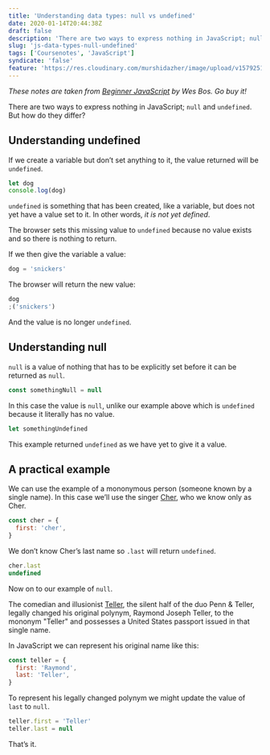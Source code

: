 ```yaml
---
title: 'Understanding data types: null vs undefined'
date: 2020-01-14T20:44:38Z
draft: false
description: 'There are two ways to express nothing in JavaScript; null and undefined. But how do they differ?'
slug: 'js-data-types-null-undefined'
tags: ['Coursenotes', 'JavaScript']
syndicate: 'false'
feature: 'https://res.cloudinary.com/murshidazher/image/upload/v1579251062/hc/null-undefined.png'
---
```


_These notes are taken from [Beginner JavaScript](https://beginnerjavascript.com/) by Wes Bos. Go buy it!_

There are two ways to express nothing in JavaScript; `null` and `undefined`. But how do they differ?

## Understanding undefined

If we create a variable but don’t set anything to it, the value returned will be `undefined`.

```javascript
let dog
console.log(dog)
```

`undefined` is something that has been created, like a variable, but does not yet have a value set to it. In other words, _it is not yet defined_.

The browser sets this missing value to `undefined` because no value exists and so there is nothing to return.

If we then give the variable a value:

```javascript
dog = 'snickers'
```

The browser will return the new value:

```javascript
dog
;('snickers')
```

And the value is no longer `undefined`.

## Understanding null

`null` is a value of nothing that has to be explicitly set before it can be returned as `null`.

```javascript
const somethingNull = null
```

In this case the value is `null`, unlike our example above which is `undefined` because it literally has no value.

```javascript
let somethingUndefined
```

This example returned `undefined` as we have yet to give it a value.

## A practical example

We can use the example of a mononymous person (someone known by a single name). In this case we’ll use the singer [Cher](https://en.wikipedia.org/wiki/Cher), who we know only as
Cher.

```javascript
const cher = {
  first: 'cher',
}
```

We don’t know Cher’s last name so `.last` will return `undefined`.

```javascript
cher.last
undefined
```

Now on to our example of `null`.

The comedian and illusionist [Teller](<https://en.wikipedia.org/wiki/Teller_(magician)>), the silent half of the duo Penn & Teller, legally changed his original polynym, Raymond
Joseph Teller, to the mononym "Teller" and possesses a United States passport issued in that single name.

In JavaScript we can represent his original name like this:

```javascript
const teller = {
  first: 'Raymond',
  last: 'Teller',
}
```

To represent his legally changed polynym we might update the value of `last` to `null`.

```javascript
teller.first = 'Teller'
teller.last = null
```

That’s it.
